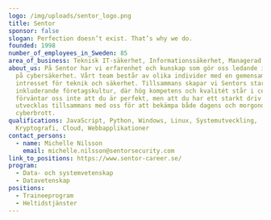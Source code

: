 ```yaml
---
logo: /img/uploads/sentor_logo.png
title: Sentor
sponsor: false
slogan: Perfection doesn’t exist. That’s why we do.
founded: 1998
number_of_employees_in_Sweden: 85
area_of_business: Teknisk IT-säkerhet, Informationssäkerhet, Managerad säkerhet
about_us: På Sentor har vi erfarenhet och kunskap som gör oss ledande i Norden
  på cybersäkerhet. Vårt team består av olika individer med en gemensamma
  intresset för teknik och säkerhet. Tillsammans skapar vi Sentors starka och
  inkluderande företagskultur, där hög kompetens och kvalitét står i centrum. Vi
  förväntar oss inte att du är perfekt, men att du har ett starkt driv och vill
  utvecklas tillsammans med oss för att bekämpa både dagens och morgondagens
  cyberbrott.
qualifications: JavaScript, Python, Windows, Linux, Systemutveckling,
  Kryptografi, Cloud, Webbapplikationer
contact_persons:
  - name: Michelle Nilsson
    email: michelle.nilsson@sentorsecurity.com
link_to_positions: https://www.sentor-career.se/
program:
  - Data- och systemvetenskap
  - Datavetenskap
positions:
  - Traineeprogram
  - Heltidstjänster
---
```

